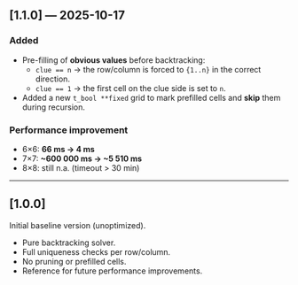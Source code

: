 ## [1.1.0] — 2025-10-17
### Added
- Pre-filling of **obvious values** before backtracking:
  - `clue == n` → the row/column is forced to `{1..n}` in the correct direction.
  - `clue == 1` → the first cell on the clue side is set to `n`.
- Added a new `t_bool **fixed` grid to mark prefilled cells and **skip** them during recursion.

### Performance improvement
- 6×6: **66 ms → 4 ms**
- 7×7: **~600 000 ms → ~5 510 ms**
- 8×8: still n.a. (timeout > 30 min)

---

## [1.0.0]
Initial baseline version (unoptimized).
- Pure backtracking solver.
- Full uniqueness checks per row/column.
- No pruning or prefilled cells.
- Reference for future performance improvements.
